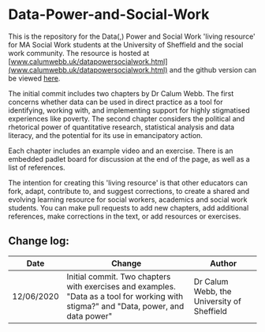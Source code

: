 # Data-Power-and-Social-Work
 
This is the repository for the Data(,) Power and Social Work 'living resource' for MA Social Work students at the University of Sheffield and the social work community. The resource is hosted at [www.calumwebb.uk/datapowersocialwork.html](www.calumwebb.uk/datapowersocialwork.html) and the github version can be viewed [here](https://htmlpreview.github.io/?https://raw.githubusercontent.com/cjrwebb/dpsw/master/datapowersocialwork.html?token=AP3PS6DLA4U6KBKIOZOVB3K64PYT2).

The initial commit includes two chapters by Dr Calum Webb. The first concerns whether data can be used in direct practice as a tool for identifying, working with, and implementing support for highly stigmatised experiences like poverty. The second chapter considers the political and rhetorical power of quantitative research, statistical analysis and data literacy, and the potential for its use in emancipatory action.

Each chapter includes an example video and an exercise. There is an embedded padlet board for discussion at the end of the page, as well as a list of references.

The intention for creating this 'living resource' is that other educators can fork, adapt, contribute to, and suggest corrections, to create a shared and evolving learning resource for social workers, academics and social work students.  You can make pull requests to add new chapters, add additional references, make corrections in the text, or add resources or exercises. 

## Change log:

| Date       | Change                                 | Author             |
|---|---|---|
| 12/06/2020 | Initial commit. Two chapters with exercises and examples. "Data as a tool for working with stigma?" and "Data, power, and data power" | Dr Calum Webb, the University of Sheffield | 